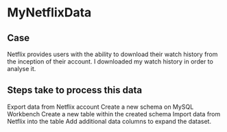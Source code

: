 # MyNetflixData

## Case
Netflix provides users with the ability to download their watch history from the inception of their account. I downloaded my watch history in order to analyse it.

## Steps take to process this data
Export data from Netflix account
Create a new schema on MySQL Workbench
Create a new table within the created schema
Import data from Netflix into the table
Add additional data columns to expand the dataset. 
